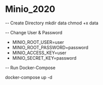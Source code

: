 # Minio_2020

-- Create Directory
mkdir data
chmod +x data

-- Change User & Password

  - MINIO_ROOT_USER=user
  - MINIO_ROOT_PASSWORD=password
  - MINIO_ACCESS_KEY=user
  - MINIO_SECRET_KEY=password

-- Run Docker-Compose

docker-compose up -d